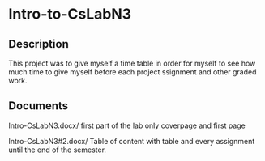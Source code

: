 # Intro-to-CsLabN3

## Description 

This project was to give myself a time table in order for myself to see how much time to give myself before each project ssignment and other graded work.

## Documents

Intro-CsLabN3.docx/ first part of the lab only coverpage and first page

Intro-CsLabN3#2.docx/ Table of content with table and every assignment until the end of the semester.